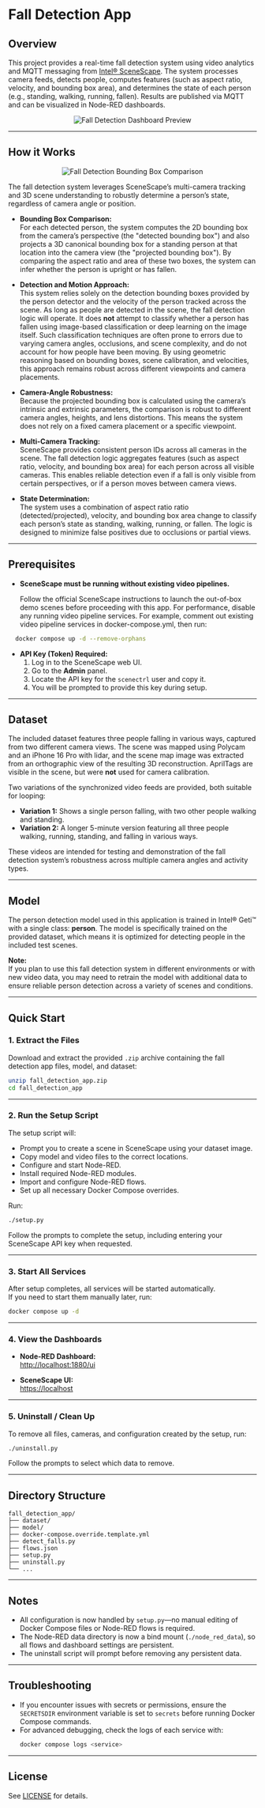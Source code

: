 # Fall Detection App

## Overview

This project provides a real-time fall detection system using video analytics and MQTT messaging from [Intel® SceneScape](https://github.com/open-edge-platform/scenescape). The system processes camera feeds, detects people, computes features (such as aspect ratio, velocity, and bounding box area), and determines the state of each person (e.g., standing, walking, running, fallen). Results are published via MQTT and can be visualized in Node-RED dashboards.

<p align="center">
  <img src="images/dashboard.gif" alt="Fall Detection Dashboard Preview">
</p>

---

## How it Works

<p align="center">
  <img src="images/FallDetection.png" alt="Fall Detection Bounding Box Comparison">
</p>

The fall detection system leverages SceneScape’s multi-camera tracking and 3D scene understanding to robustly determine a person’s state, regardless of camera angle or position.

- **Bounding Box Comparison:**  
  For each detected person, the system computes the 2D bounding box from the camera’s perspective (the "detected bounding box") and also projects a 3D canonical bounding box for a standing person at that location into the camera view (the "projected bounding box"). By comparing the aspect ratio and area of these two boxes, the system can infer whether the person is upright or has fallen.

- **Detection and Motion Approach:**  
  This system relies solely on the detection bounding boxes provided by the person detector and the velocity of the person tracked across the scene. As long as people are detected in the scene, the fall detection logic will operate. It does **not** attempt to classify whether a person has fallen using image-based classification or deep learning on the image itself. Such classification techniques are often prone to errors due to varying camera angles, occlusions, and scene complexity, and do not account for how people have been moving. By using geometric reasoning based on bounding boxes, scene calibration, and velocities, this approach remains robust across different viewpoints and camera placements.

- **Camera-Angle Robustness:**  
  Because the projected bounding box is calculated using the camera’s intrinsic and extrinsic parameters, the comparison is robust to different camera angles, heights, and lens distortions. This means the system does not rely on a fixed camera placement or a specific viewpoint.

- **Multi-Camera Tracking:**  
  SceneScape provides consistent person IDs across all cameras in the scene. The fall detection logic aggregates features (such as aspect ratio, velocity, and bounding box area) for each person across all visible cameras. This enables reliable detection even if a fall is only visible from certain perspectives, or if a person moves between camera views.

- **State Determination:**  
  The system uses a combination of aspect ratio ratio (detected/projected), velocity, and bounding box area change to classify each person’s state as standing, walking, running, or fallen. The logic is designed to minimize false positives due to occlusions or partial views.

---

## Prerequisites

- **SceneScape must be running without existing video pipelines.**  

  Follow the official SceneScape instructions to launch the out-of-box demo scenes before proceeding with this app. For performance, disable any running video pipeline services. For example, comment out existing video pipeline services in docker-compose.yml, then run:

```sh
  docker compose up -d --remove-orphans
```

- **API Key (Token) Required:**  
  1. Log in to the SceneScape web UI.
  2. Go to the **Admin** panel.
  3. Locate the API key for the `scenectrl` user and copy it.
  4. You will be prompted to provide this key during setup.

---

## Dataset

The included dataset features three people falling in various ways, captured from two different camera views. The scene was mapped using Polycam and an iPhone 16 Pro with lidar, and the scene map image was extracted from an orthographic view of the resulting 3D reconstruction. AprilTags are visible in the scene, but were **not** used for camera calibration.

Two variations of the synchronized video feeds are provided, both suitable for looping:
- **Variation 1:** Shows a single person falling, with two other people walking and standing.
- **Variation 2:** A longer 5-minute version featuring all three people walking, running, standing, and falling in various ways.

These videos are intended for testing and demonstration of the fall detection system’s robustness across multiple camera angles and activity types.

---

## Model

The person detection model used in this application is trained in Intel® Geti™ with a single class: **person**. The model is specifically trained on the provided dataset, which means it is optimized for detecting people in the included test scenes.

**Note:**  
If you plan to use this fall detection system in different environments or with new video data, you may need to retrain the model with additional data to ensure reliable person detection across a variety of scenes and conditions.

---

## Quick Start

### 1. **Extract the Files**
Download and extract the provided `.zip` archive containing the fall detection app files, model, and dataset:

```sh
unzip fall_detection_app.zip
cd fall_detection_app
```

---

### 2. **Run the Setup Script**

The setup script will:
- Prompt you to create a scene in SceneScape using your dataset image.
- Copy model and video files to the correct locations.
- Configure and start Node-RED.
- Install required Node-RED modules.
- Import and configure Node-RED flows.
- Set up all necessary Docker Compose overrides.

Run:

```sh
./setup.py
```

Follow the prompts to complete the setup, including entering your SceneScape API key when requested.

---

### 3. **Start All Services**

After setup completes, all services will be started automatically.  
If you need to start them manually later, run:

```sh
docker compose up -d
```

---

### 4. **View the Dashboards**

- **Node-RED Dashboard:**  
  [http://localhost:1880/ui](http://localhost:1880/ui)

- **SceneScape UI:**  
  [https://localhost](https://localhost)

---

### 5. **Uninstall / Clean Up**

To remove all files, cameras, and configuration created by the setup, run:

```sh
./uninstall.py
```

Follow the prompts to select which data to remove.

---

## Directory Structure

```
fall_detection_app/
├── dataset/
├── model/
├── docker-compose.override.template.yml
├── detect_falls.py
├── flows.json
├── setup.py
├── uninstall.py
└── ...
```

---

## Notes

- All configuration is now handled by `setup.py`—no manual editing of Docker Compose files or Node-RED flows is required.
- The Node-RED data directory is now a bind mount (`./node_red_data`), so all flows and dashboard settings are persistent.
- The uninstall script will prompt before removing any persistent data.

---

## Troubleshooting

- If you encounter issues with secrets or permissions, ensure the `SECRETSDIR` environment variable is set to `secrets` before running Docker Compose commands.
- For advanced debugging, check the logs of each service with:
  ```sh
  docker compose logs <service>
  ```

---

## License

See [LICENSE](LICENSE) for details.
